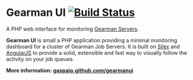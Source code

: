 # Gearman UI [![Build Status](https://travis-ci.org/gaspaio/gearmanui.png?branch=master)](https://travis-ci.org/gaspaio/gearmanui)
A PHP web interface for monitoring [Gearman Servers](http://gearman.org/).

**Gearman UI** is small a PHP application providing a minimal monitoring dashboard for a cluster of Gearman Job Servers. 
It is built on [Silex](http://silex.sensiolabs.org/) and [AngularJS](http://angularjs.org/) to provide a solid, extensible and fast way to visually follow the activity on your job queues. 

**More information: [gaspaio.github.com/gearmanui](http://gaspaio.github.com/gearmanui)**
